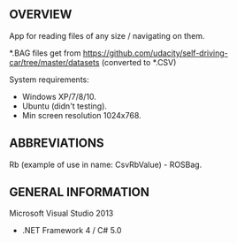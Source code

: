 OVERVIEW
-----------------------
App for reading files of any size / navigating on them.

*.BAG files get from https://github.com/udacity/self-driving-car/tree/master/datasets
(converted to *.CSV)


System requirements:
* Windows XP/7/8/10.
* Ubuntu (didn't testing).
* Min screen resolution 1024x768.


ABBREVIATIONS
-----------------------
Rb (example of use in name: CsvRbValue) - ROSBag.                 


GENERAL INFORMATION
-----------------------
Microsoft Visual Studio 2013

* .NET Framework 4 / C# 5.0

